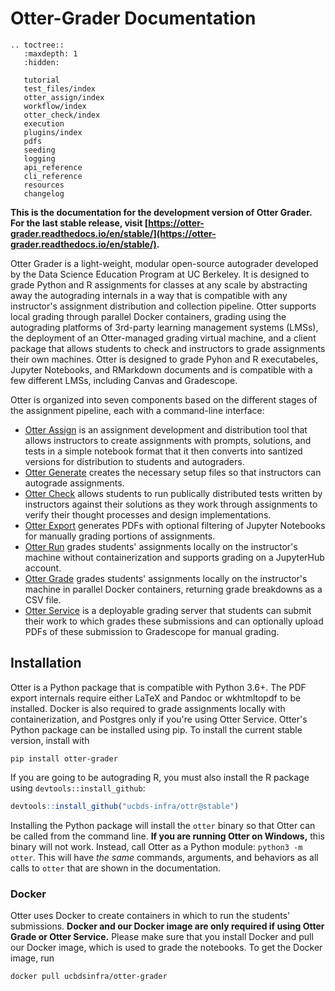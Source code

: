 # Otter-Grader Documentation

```eval_rst
.. toctree::
   :maxdepth: 1
   :hidden:

   tutorial
   test_files/index
   otter_assign/index
   workflow/index
   otter_check/index
   execution
   plugins/index
   pdfs
   seeding
   logging
   api_reference
   cli_reference
   resources
   changelog
```

**This is the documentation for the development version of Otter Grader. For the last stable release, visit [https://otter-grader.readthedocs.io/en/stable/](https://otter-grader.readthedocs.io/en/stable/).**

<!-- TODO: rewrite this -->

Otter Grader is a light-weight, modular open-source autograder developed by the Data Science Education Program at UC Berkeley. It is designed to grade Python and R assignments for classes at any scale by abstracting away the autograding internals in a way that is compatible with any instructor's assignment distribution and collection pipeline. Otter supports local grading through parallel Docker containers, grading using the autograding platforms of 3rd-party learning management systems (LMSs), the deployment of an Otter-managed grading virtual machine, and a client package that allows students to check and instructors to grade assignments their own machines. Otter is designed to grade Pyhon and R executabeles, Jupyter Notebooks, and RMarkdown documents and is compatible with a few different LMSs, including Canvas and Gradescope.

Otter is organized into seven components based on the different stages of the assignment pipeline, each with a command-line interface:

* [Otter Assign](otter_assign/index.md) is an assignment development and distribution tool that allows instructors to create assignments with prompts, solutions, and tests in a simple notebook format that it then converts into santized versions for distribution to students and autograders.
* [Otter Generate](otter_generate/index.md) creates the necessary setup files so that instructors can autograde assignments.
* [Otter Check](otter_check/index.md) allows students to run publically distributed tests written by instructors against their solutions as they work through assignments to verify their thought processes and design implementations.
* [Otter Export](pdfs.md) generates PDFs with optional filtering of Jupyter Notebooks for manually grading portions of assignments.
* [Otter Run](otter_run.md) grades students' assignments locally on the instructor's machine without containerization and supports grading on a JupyterHub account.
* [Otter Grade](otter_grade.md) grades students' assignments locally on the instructor's machine in parallel Docker containers, returning grade breakdowns as a CSV file.
* [Otter Service](otter_service.md) is a deployable grading server that students can submit their work to which grades these submissions and can optionally upload PDFs of these submission to Gradescope for manual grading.

## Installation

Otter is a Python package that is compatible with Python 3.6+. The PDF export internals require either LaTeX and Pandoc or wkhtmltopdf to be installed. Docker is also required to grade assignments locally with containerization, and Postgres only if you're using Otter Service. Otter's Python package can be installed using pip. To install the current stable version, install with

```
pip install otter-grader
```

If you are going to be autograding R, you must also install the R package using `devtools::install_github`:

```r
devtools::install_github("ucbds-infra/ottr@stable")
```

Installing the Python package will install the `otter` binary so that Otter can be called from the command line. **If you are running Otter on Windows,** this binary will not work. Instead, call Otter as a Python module: `python3 -m otter`. This will have _the same_ commands, arguments, and behaviors as all calls to `otter` that are shown in the documentation. 

### Docker

Otter uses Docker to create containers in which to run the students' submissions. **Docker and our Docker image are only required if using Otter Grade or Otter Service.** Please make sure that you install Docker and pull our Docker image, which is used to grade the notebooks. To get the Docker image, run

```
docker pull ucbdsinfra/otter-grader
```
